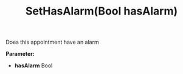 ﻿---
uid: crmscript_ref_NSAppointment_SetHasAlarm
title: SetHasAlarm(Bool hasAlarm)
intellisense: NSAppointment.SetHasAlarm
keywords: NSAppointment, GetHasAlarm
so.topic: reference
---

Does this appointment have an alarm

**Parameter:** 
 - **hasAlarm** Bool

